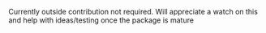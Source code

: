 Currently outside contribution not required. Will appreciate a watch on this and help with ideas/testing once the package is mature
